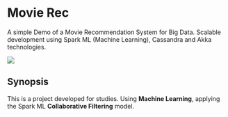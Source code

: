 # Movie Rec

A simple Demo of a Movie Recommendation System for Big Data. Scalable development using Spark ML (Machine Learning), Cassandra and Akka technologies.

![](https://raw.githubusercontent.com/edersoncorbari/movie-rec/master/doc/img/movie-rec.png)

## Synopsis

This is a project developed for studies. Using **Machine Learning**, applying the Spark ML **Collaborative Filtering** model.
